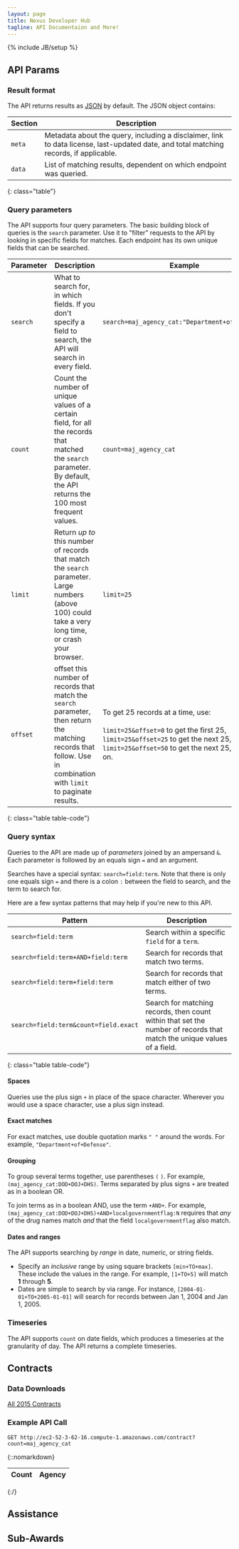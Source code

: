 ```yaml
---
layout: page
title: Nexus Developer Hub
tagline: API Documentaion and More!
---
```

{% include JB/setup %}

## API Params

### Result format

The API returns results as [JSON](http://www.json.org/) by default. The JSON object contains:

| Section | Description |
|-|-|
| `meta` | Metadata about the query, including a disclaimer, link to data license, last-updated date, and total matching records, if applicable. |
| `data` | List of matching results, dependent on which endpoint was queried. |
{: class="table"}

### Query parameters

The API supports four query parameters. The basic building block of queries is the `search` parameter. Use it to "filter" requests to the API by looking in specific fields for matches. Each endpoint has its own unique fields that can be searched.

| Parameter | Description | Example |
|-|-|-|
| `search` | What to search for, in which fields. If you don't specify a field to search, the API will search in every field. | `search=maj_agency_cat:"Department+of+Defense"` |
| `count` | Count the number of unique values of a certain field, for all the records that matched the `search` parameter. By default, the API returns the 100 most frequent values. | `count=maj_agency_cat` |
| `limit` | Return *up to* this number of records that match the `search` parameter. Large numbers (above 100) could take a very long time, or crash your browser. | `limit=25` |
| `offset` | offset this number of records that match the `search` parameter, then return the matching records that follow. Use in combination with `limit` to paginate results. | To get 25 records at a time, use:<br /><br />`limit=25&offset=0` to get the first 25,<br />`limit=25&offset=25` to get the next 25,<br />`limit=25&offset=50` to get the next 25, and so on. |
{: class="table table-code"}

### Query syntax

Queries to the API are made up of *parameters* joined by an ampersand `&`. Each parameter is followed by an equals sign `=` and an argument.

Searches have a special syntax: `search=field:term`. Note that there is only one equals sign `=` and there is a colon `:` between the field to search, and the term to search for.

Here are a few syntax patterns that may help if you're new to this API.

| Pattern | Description |
|-|-|
| `search=field:term` | Search within a specific `field` for a `term`. |
| `search=field:term+AND+field:term` | Search for records that match two terms. |
| `search=field:term+field:term` | Search for records that match either of two terms. |
| `search=field:term&count=field.exact` | Search for matching records, then count within that set the number of records that match the unique values of a field. |
{: class="table table-code"}

#### Spaces

Queries use the plus sign `+` in place of the space character. Wherever you would use a space character, use a plus sign instead.

#### Exact matches

For exact matches, use double quotation marks `" "` around the words. For example, `"Department+of+Defense"`.

#### Grouping

To group several terms together, use parentheses `(` `)`. For example, `(maj_agency_cat:DOD+DOJ+DHS)`. Terms separated by plus signs `+` are treated as in a boolean OR.

To join terms as in a boolean AND, use the term `+AND+`. For example, `(maj_agency_cat:DOD+DOJ+DHS)+AND+localgovernmentflag:N` requires that *any* of the drug names match *and* that the field `localgovernmentflag` also match.

#### Dates and ranges

The API supports searching by *range* in date, numeric, or string fields.

 - Specify an *inclusive* range by using square brackets `[min+TO+max]`. These include the values in the range. For example, `[1+TO+5]` will match **1** through **5**.
 - Dates are simple to search by via range. For instance, `[2004-01-01+TO+2005-01-01]` will search for records between Jan 1, 2004 and Jan 1, 2005.

### Timeseries

The API supports `count` on date fields, which produces a timeseries at the granularity of day. The API returns a complete timeseries.


## Contracts

### Data Downloads
[All 2015 Contracts](https://s3.amazonaws.com/data-act-demo/contract_all_2015.csv)


### Example API Call


```
GET http://ec2-52-3-62-16.compute-1.amazonaws.com/contract?count=maj_agency_cat
```

{::nomarkdown}
<table id="results"class="table table-bordered table-striped">
<thead>
<tr>
  <th>Count</th>
  <th>Agency</th>
</tr>
</thead>
<tbody></tbody>    
</table>
{:/}
<script type="text/javascript">
$(function() {

    $.get('http://ec2-52-3-62-16.compute-1.amazonaws.com/contract?count=maj_agency_cat',function(data,textStatus, jqXHR){
        
        printTable(data.data);
    
    });
    
    function printTable(data) {
    
        var output = '';
        $.each(data,function(k,v){
            output += '<tr><td>' + v.count + '</td><td>' + v.term + '</td></tr>';
        });
        
        console.log(output);
        
        $('#results tbody').html(output);
    
    }



});

</script>    
    
## Assistance

## Sub-Awards

